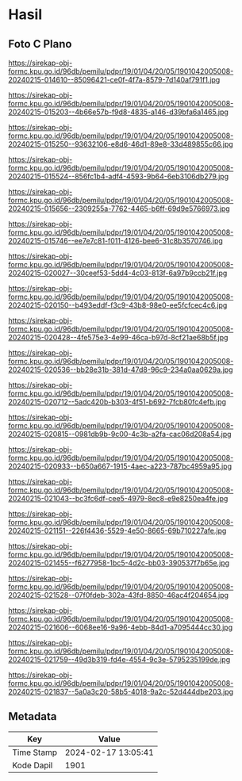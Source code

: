 # Hasil

## Foto C Plano

https://sirekap-obj-formc.kpu.go.id/96db/pemilu/pdpr/19/01/04/20/05/1901042005008-20240215-014610--85096421-ce0f-4f7a-8579-7d140af791f1.jpg

https://sirekap-obj-formc.kpu.go.id/96db/pemilu/pdpr/19/01/04/20/05/1901042005008-20240215-015203--4b66e57b-f9d8-4835-a146-d39bfa6a1465.jpg

https://sirekap-obj-formc.kpu.go.id/96db/pemilu/pdpr/19/01/04/20/05/1901042005008-20240215-015250--93632106-e8d6-46d1-89e8-33d489855c66.jpg

https://sirekap-obj-formc.kpu.go.id/96db/pemilu/pdpr/19/01/04/20/05/1901042005008-20240215-015524--856fc1b4-adf4-4593-9b64-6eb3106db279.jpg

https://sirekap-obj-formc.kpu.go.id/96db/pemilu/pdpr/19/01/04/20/05/1901042005008-20240215-015656--2309255a-7762-4465-b6ff-69d9e5766973.jpg

https://sirekap-obj-formc.kpu.go.id/96db/pemilu/pdpr/19/01/04/20/05/1901042005008-20240215-015746--ee7e7c81-f011-4126-bee6-31c8b3570746.jpg

https://sirekap-obj-formc.kpu.go.id/96db/pemilu/pdpr/19/01/04/20/05/1901042005008-20240215-020027--30ceef53-5dd4-4c03-813f-6a97b9ccb21f.jpg

https://sirekap-obj-formc.kpu.go.id/96db/pemilu/pdpr/19/01/04/20/05/1901042005008-20240215-020150--b493eddf-f3c9-43b8-98e0-ee5fcfcec4c6.jpg

https://sirekap-obj-formc.kpu.go.id/96db/pemilu/pdpr/19/01/04/20/05/1901042005008-20240215-020428--4fe575e3-4e99-46ca-b97d-8cf21ae68b5f.jpg

https://sirekap-obj-formc.kpu.go.id/96db/pemilu/pdpr/19/01/04/20/05/1901042005008-20240215-020536--bb28e31b-381d-47d8-96c9-234a0aa0629a.jpg

https://sirekap-obj-formc.kpu.go.id/96db/pemilu/pdpr/19/01/04/20/05/1901042005008-20240215-020712--5adc420b-b303-4f51-b692-7fcb80fc4efb.jpg

https://sirekap-obj-formc.kpu.go.id/96db/pemilu/pdpr/19/01/04/20/05/1901042005008-20240215-020815--0981db9b-9c00-4c3b-a2fa-cac06d208a54.jpg

https://sirekap-obj-formc.kpu.go.id/96db/pemilu/pdpr/19/01/04/20/05/1901042005008-20240215-020933--b650a667-1915-4aec-a223-787bc4959a95.jpg

https://sirekap-obj-formc.kpu.go.id/96db/pemilu/pdpr/19/01/04/20/05/1901042005008-20240215-021043--bc3fc6df-cee5-4979-8ec8-e9e8250ea4fe.jpg

https://sirekap-obj-formc.kpu.go.id/96db/pemilu/pdpr/19/01/04/20/05/1901042005008-20240215-021151--226f4436-5529-4e50-8665-69b710227afe.jpg

https://sirekap-obj-formc.kpu.go.id/96db/pemilu/pdpr/19/01/04/20/05/1901042005008-20240215-021455--f6277958-1bc5-4d2c-bb03-390537f7b65e.jpg

https://sirekap-obj-formc.kpu.go.id/96db/pemilu/pdpr/19/01/04/20/05/1901042005008-20240215-021528--07f0fdeb-302a-43fd-8850-46ac4f204654.jpg

https://sirekap-obj-formc.kpu.go.id/96db/pemilu/pdpr/19/01/04/20/05/1901042005008-20240215-021606--6068ee16-9a96-4ebb-84d1-a7095444cc30.jpg

https://sirekap-obj-formc.kpu.go.id/96db/pemilu/pdpr/19/01/04/20/05/1901042005008-20240215-021759--49d3b319-fd4e-4554-9c3e-5795235199de.jpg

https://sirekap-obj-formc.kpu.go.id/96db/pemilu/pdpr/19/01/04/20/05/1901042005008-20240215-021837--5a0a3c20-58b5-4018-9a2c-52d444dbe203.jpg


## Metadata

| Key        | Value               |
| ---------- | ------------------- |
| Time Stamp | 2024-02-17 13:05:41 |
| Kode Dapil | 1901                |



